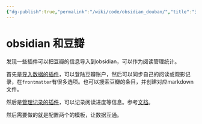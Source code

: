 ```yaml
---
{"dg-publish":true,"permalink":"/wiki/code/obsidian_douban/","title":"豆瓣记录导入obsidian","tags":["obsidian"],"created":"2025-05-28T15:32:26.105+08:00"}
---
```



# obsidian 和豆瓣

发现一些插件可以把豆瓣的信息导入到obsidian，可以作为阅读管理统计。

首先是[导入数据的插件](https://github.com/Wanxp/obsidian-douban)，可以登陆豆瓣账户，然后可以同步自己的阅读或观影记录，在`frontmatter`有很多选项。也可以搜索豆瓣的条目，并创建对应markdown文件。

然后是[管理记录的插件](https://github.com/weph/obsidian-bookshelf)，可以记录阅读进度等信息。参考[文档](https://weph.github.io/obsidian-bookshelf/)。

然后需要做的就是配置两个的模板，让数据互通。

